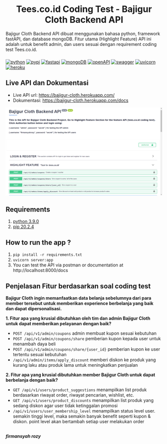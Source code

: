 <h1 align="center"><b>Tees.co.id Coding Test - Bajigur Cloth Backend API</b></h1>



Bajigur Cloth Backend API dibuat menggunakan bahasa python, framework fastAPI,
dan database mongoDB. Fitur utama (Highlight Feature) API ini adalah untuk
benefit admin, dan users sesuai dengan requirement coding test Tees.co.id.

### 
[![python](https://img.shields.io/badge/python-v3.9.0-blue)](https://www.python.org/downloads/release/python-390/)
[![pypi](https://warehouse-camo.ingress.cmh1.psfhosted.org/cd7ef4975d71b4a87a35b3c01b5b1ec8481c4549/68747470733a2f2f696d672e736869656c64732e696f2f707970692f762f7069702e737667)](https://pypi.org/project/pip/)
[![fastapi](https://img.shields.io/badge/FastAPI-v0.61.2-brightgreen)](https://fastapi.tiangolo.com/)
[![mongoDB](https://img.shields.io/badge/mongoDB-4.2-lightgreen)](https://mongodb.com)
[![openAPI](https://img.shields.io/badge/openAPI-v3.0.2-yellowgreen)](https://www.openapis.org/)
[![swagger](https://img.shields.io/badge/swagger-valid-brightgreen)](https://swagger.io/)
[![uvicorn](https://img.shields.io/badge/uvicorn-v0.12.2-red)](https://www.uvicorn.org/)
[![heroku](https://img.shields.io/badge/heroku-server-9cf)](https://www.heroku.com/)


## Live API dan Dokumentasi
- Live API url: https://bajigur-cloth.herokuapp.com/
- Dokumentasi: https://bajigur-cloth.herokuapp.com/docs
<img src="https://raw.githubusercontent.com/rozy97/pic/master/fastapi-documentation.png">

## Requirements
1. <a href="https://www.python.org/downloads/release/python-390/">python 3.9.0</a>
2. <a href="https://pypi.org/project/pip/">pip 20.2.4</a>


## How to run the app ?
1. `pip install -r requirements.txt`
2. `uvicorn server:app`
3. You can test the API via postman or documentation at http://localhost:8000/docs

## Penjelasan Fitur berdasarkan soal coding test
**Bajigur Cloth ingin memanfaatkan data belanja sebelumnya dari para member tersebut untuk memberikan experience berbelanja yang baik dan dapat dipersonalisasi.**


**1. Fitur apa yang krusial dibutuhkan oleh tim dan admin Bajigur Cloth untuk dapat memberikan pelayanan dengan baik?**
*  `POST /api/v1/admin/coupons` admin membuat kupon sesuai kebutuhan
*  `POST /api/v1/admin/coupons/share` pemberian kupon kepada user untuk menambah daya beli
*  `POST /api/v1/admin/coupons/share/{user_id}` pemberian kupon ke user tertentu sesuai kebutuhan
*  `/api/v1/admin/items/apply_discount` memberi diskon ke produk yang kurang laku atau produk lama untuk meningkatkan penjualan

**2. Fitur apa yang krusial dibutuhkan member Bajigur Cloth untuk dapat berbelanja dengan baik?**
*  `GET /api/v1/users/product_suggestions` menampilkan list produk berdasarkan riwayat order, riwayat pencarian, wishlist, etc.
*  `GET /api/v1/users/product_discounts` menampilkan list produk yang sedang diskon agar user tidak ketinggalan promosi
*  `/api/v1/users/user_membership_level` menampilkan status level user. semakin tinggi level, maka semakin banyak benefit seperti kupon & diskon. point level akan bertambah setiap user melakukan order

##
***firmansyah rozy***
